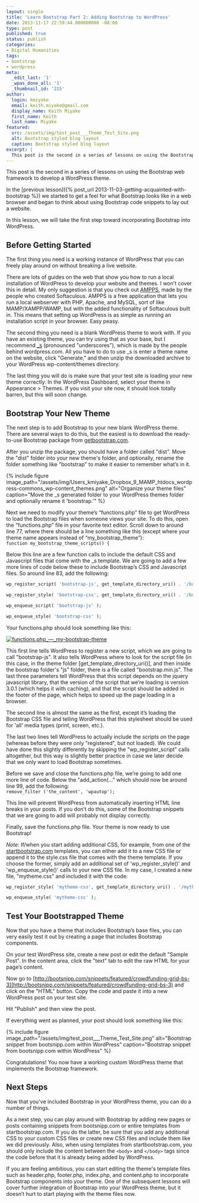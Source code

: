 ```yaml
---
layout: single
title: 'Learn Bootstrap Part 2: Adding Bootstrap to WordPress'
date: 2013-11-17 22:59:44.000000000 -08:00
type: post
published: true
status: publish
categories:
- Digital Humanities
tags:
- bootstrap
- wordpress
meta:
  _edit_last: '1'
  _wpas_done_all: '1'
  _thumbnail_id: '215'
author:
  login: kmiyake
  email: keith.miyake@gmail.com
  display_name: Keith Miyake
  first_name: Keith
  last_name: Miyake
featured:
  src: /assets/img/test_post___Theme_Test_Site.png
  alt: Bootstrap styled blog layout
  caption: Bootstrap styled blog layout
excerpt: |
  This post is the second in a series of lessons on using the Bootstrap web framework to develop a WordPress theme.
---
```

This post is the second in a series of lessons on using the Bootstrap web framework to develop a WordPress theme.

In the [previous lesson]({% post_url 2013-11-03-getting-acquainted-with-bootstrap %}) we started to get a feel for what Bootstrap looks like in a web browser and began to think about using Bootstrap code snippets to lay out a website.

In this lesson, we will take the first step toward incorporating Bootstrap into WordPress.

## Before Getting Started

The first thing you need is a working instance of WordPress that you can freely play around on without breaking a live website.

There are lots of guides on the web that show you how to run a local installation of WordPress to develop your website and themes. I won't cover this in detail. My only suggestion is that you check out [AMPPS](http://www.ampps.com/), made by the people who created Softaculous. AMPPS is a free application that lets you run a local webserver with PHP, Apache, and MySQL, sort of like MAMP/XAMPP/WAMP, but with the added functionality of Softaculous built in. This means that setting up WordPress is as simple as running an installation script in your browser. Easy peasy.

The second thing you need is a blank WordPress theme to work with. If you have an existing theme, you can try using that as your base, but I recommend [_s](http://underscores.me/) (pronounced "underscores"), which is made by the people behind wordpress.com. All you have to do to use _s is enter a theme name on the website, click "Generate," and then unzip the downloaded archive to your WordPress wp-content/themes directory.

The last thing you will do is make sure that your test site is loading your new theme correctly. In the WordPress Dashboard, select your theme in Appearance > Themes. If you visit your site now, it should look totally barren, but this will soon change.

## Bootstrap Your New Theme

The next step is to add Bootstrap to your new blank WordPress theme. There are several ways to do this, but the easiest is to download the ready-to-use Bootstrap package from [getbootstrap.com](http://getbootstrap.com/). 

After you unzip the package, you should have a folder called "dist". Move the "dist" folder into your new theme's folder, and optionally, rename the folder something like "bootstrap" to make it easier to remember what’s in it. 

{% include figure image_path="/assets/img/Users_kmiyake_Dropbox_9_MAMP_htdocs_wordpress-commons_wp-content_themes.png" alt="Organize your theme files" caption="Move the _s generated folder to your WordPress themes folder and optionally rename it 'bootstrap.'" %}

Next we need to modify your theme’s “functions.php” file to get WordPress to load the Bootstrap files when someone views your site. To do this, open the "functions.php” file in your favorite text editor. Scroll down to around line 77, where there should be a line something like this (except where your theme name appears instead of “my_bootstrap_theme”):  
```function my_bootstrap_theme_scripts() {```

Below this line are a few function calls to include the default CSS and Javascript files that come with the _s template. We are going to add a few more lines of code below these to include Bootstrap’s CSS and Javascript files. So around line 83, add the following:

```php
wp_register_script( 'bootstrap-js', get_template_directory_uri() . '/bootstrap/js/bootstrap.min.js', array( 'jquery' ), '3.0.1', true );

wp_register_style( 'bootstrap-css', get_template_directory_uri() . '/bootstrap/css/bootstrap.min.css', array(), '3.0.1', 'all' );

wp_enqueue_script( 'bootstrap-js' );

wp_enqueue_style( 'bootstrap-css' );
```

Your functions.php should look something like this:

<a href="http://keithmiyake.info/wp-content/uploads/2013/11/functions.php_—_my-bootstrap-theme.png"><img src="{{ site.baseurl }}/assets/img/functions.php_&#8212;_my-bootstrap-theme.png" alt="functions.php_—_my-bootstrap-theme" class="aligncenter size-full wp-image-214" /></a>

This first line tells WordPress to register a new script, which we are going to call "bootstrap-js". It also tells WordPress where to look for the script file (in this case, in the theme folder [get_template_directory_uri()], and then inside the bootstrap folder's "js" folder, there is a file called "bootstrap.min.js". The last three parameters tell WordPress that this script depends on the jquery javascript library, that the version of the script that we’re loading is version 3.0.1 (which helps it with caching), and that the script should be added in the footer of the page, which helps to speed up the page loading in a browser.

The second line is almost the same as the first, except it’s loading the Bootstrap CSS file and telling WordPress that this stylesheet should be used for 'all' media types (print, screen, etc.).

The last two lines tell WordPress to actually include the scripts on the page (whereas before they were only "registered", but not loaded). We could have done this slightly differently by skipping the "wp_register_script" calls altogether, but this way is slightly better practice in case we later decide that we only want to load Bootstrap sometimes.

Before we save and close the functions.php file, we’re going to add one more line of code. Below the "add_action(…" which should now be around line 99, add the following:  
```remove_filter ('the_content', 'wpautop');```

This line will prevent WordPress from automatically inserting HTML line breaks in your posts. If you don’t do this, some of the Bootstrap snippets that we are going to add will probably not display correctly.

Finally, save the functions.php file. Your theme is now ready to use Bootstrap!

*Note*: If/when you start adding additional CSS, for example, from one of the [startbootstrap.com](http://startbootstrap.com) templates, you can either add it to a new CSS file or append it to the style.css file that comes with the theme template. If you choose the former, simply add an additional set of 'wp_register_style()' and 'wp_enqueue_style()' calls to your new CSS file. In my case, I created a new file, "mytheme.css" and included it with the code:

```php
wp_register_style( 'mytheme-css', get_template_directory_uri() . '/mytheme.css', array(), '0.0.1','all' );

wp_enqueue_style( 'mytheme-css' );
```

## Test Your Bootstrapped Theme

Now that you have a theme that includes Bootstrap’s base files, you can very easily test it out by creating a page that includes Bootstrap components.

On your test WordPress site, create a new post or edit the default "Sample Post". In the content area, click the "text" tab to edit the raw HTML for your page’s content. 

Now go to [http://bootsnipp.com/snippets/featured/crowdfunding-grid-bs-3](http://bootsnipp.com/snippets/featured/crowdfunding-grid-bs-3) and click on the "HTML" button. Copy the code and paste it into a new WordPress post on your test site.

Hit "Publish" and then view the post.  

If everything went as planned, your post should look something like this:

{% include figure image_path="/assets/img/test_post___Theme_Test_Site.png" alt="Bootstrap snippet from bootsnipp.com within WordPress" caption="Bootstrap snippet from bootsnipp.com within WordPress" %}

Congratulations! You now have a working custom WordPress theme that implements the Bootstrap framework.

## Next Steps

Now that you've included Bootstrap in your WordPress theme, you can do a number of things.

As a next step, you can play around with Bootstrap by adding new pages or posts containing snippets from bootsnipp.com or entire templates from startbootstrap.com. If you do the latter, be sure that you add any additional CSS to your custom CSS files or create new CSS files and include them like we did previously. Also, when using templates from startbootstrap.com, you should only include the content between the ```<body>``` and ```</body>``` tags since the code before that it is already being added by WordPress.

If you are feeling ambitious, you can start editing the theme's template files such as header.php, footer.php, index.php, and content.php to incorporate Bootstrap components into your theme. One of the subsequent lessons will cover further integration of Bootstrap into your WordPress theme, but it doesn’t hurt to start playing with the theme files now.

